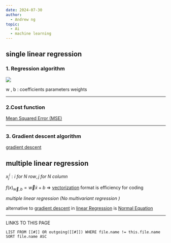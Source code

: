 ```yaml
---
date: 2024-07-30
author:
  - Andrew ng
topic:
  - Ai
  - machine learning
---
```

## single linear regression 

### 1. Regression algorithm 


![](Pasted%20image%2020240730231105.png#center%20%20|%20500%20)

w , b : coefficients parameters weights

---
### 2.Cost function 
[Mean Squared Error (MSE)](_ZettleNotes/programming%20Notes/AI_Notes/Mean%20Squared%20Error%20(MSE).md)

----
### 3. Gradient descent algorithm 

[gradient descent](_ZettleNotes/programming%20Notes/AI_Notes/gradient%20descent.md)


## multiple linear regression 

$x^{i}_{j} : i ~ for~  N ~ row , j ~ for ~  N ~ column$

$f(x)_{\vec{w} , b} = \vec{w} \dot{x} + b$ => [vectorization](_ZettleNotes/programming%20Notes/AI_Notes/vectorization.md) format is efficiency for coding 

*multiple linear regression  (No multivariant regression  )*

alternative to [gradient descent](_ZettleNotes/programming%20Notes/AI_Notes/gradient%20descent.md) in [linear Regression](_ZettleNotes/programming%20Notes/AI_Notes/linear%20Regression.md) is [Normal Equation](_ZettleNotes/programming%20Notes/AI_Notes/Normal%20Equation.md) 











----
LINKS TO THIS PAGE 
```dataview
LIST FROM [[#]] OR outgoing([[#]]) WHERE file.name != this.file.name SORT file.name ASC
```